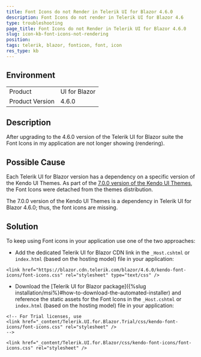 ```yaml
---
title: Font Icons do not Render in Telerik UI for Blazor 4.6.0
description: Font Icons do not render in Telerik UI for Blazor 4.6
type: troubleshooting
page_title: Font Icons do not Render in Telerik UI for Blazor 4.6.0
slug: icon-kb-font-icons-not-rendering
position: 
tags: telerik, blazor, fonticon, font, icon
res_type: kb
---
```


## Environment

<table>
    <tbody>
        <tr>
            <td>Product</td>
            <td>UI for Blazor</td>
        </tr>
        <tr>
            <td>Product Version</td>
            <td>4.6.0</td>
        </tr>
    </tbody>
</table>

## Description

After upgrading to the 4.6.0 version of the Telerik UI for Blazor suite the Font Icons in my application are not longer showing (rendering). 

## Possible Cause

Each Telerik UI for Blazor version has a dependency on a specific version of the Kendo UI Themes. As part of the [7.0.0 version of the Kendo UI Themes](https://github.com/telerik/kendo-themes/blob/develop/CHANGELOG.md#breaking-changes), the Font Icons were detached from the themes distribution.

The 7.0.0 version of the Kendo UI Themes is a dependency in Telerik UI for Blazor 4.6.0; thus, the font icons are missing.

## Solution

To keep using Font icons in your application use one of the two approaches:

* Add the dedicated Telerik UI for Blazor CDN link in the `_Host.cshtml` or `index.html` (based on the hosting model) file in your application:

````CSHTML
<link href="https://blazor.cdn.telerik.com/blazor/4.6.0/kendo-font-icons/font-icons.css" rel="stylesheet" type="text/css" />
````

* Download the [Telerik UI for Blazor package]({%slug installation/msi%}#how-to-download-the-automated-installer) and reference the static assets for the Font Icons in the `_Host.cshtml` or `index.html` (based on the hosting model) file in your application:

````CSHTML
<!-- For Trial licenses, use
<link href="_content/Telerik.UI.for.Blazor.Trial/css/kendo-font-icons/font-icons.css" rel="stylesheet" />
-->

<link href="_content/Telerik.UI.for.Blazor/css/kendo-font-icons/font-icons.css" rel="stylesheet" />
````
